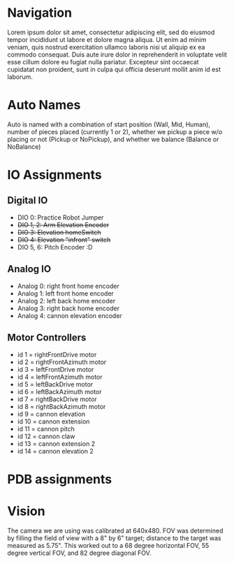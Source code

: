 # Navigation

Lorem ipsum dolor sit amet, consectetur adipiscing elit, sed do eiusmod tempor incididunt ut labore et dolore magna aliqua. Ut enim ad minim veniam, quis nostrud exercitation ullamco laboris nisi ut aliquip ex ea commodo consequat. Duis aute irure dolor in reprehenderit in voluptate velit esse cillum dolore eu fugiat nulla pariatur. Excepteur sint occaecat cupidatat non proident, sunt in culpa qui officia deserunt mollit anim id est laborum.

# Auto Names

Auto is named with a combination of start position (Wall, Mid, Human), number of pieces placed (currently 1 or 2), whether we pickup a piece w/o placing or not (Pickup or NoPickup), and whether we balance (Balance or NoBalance)

# IO Assignments
## Digital IO
* DIO 0: Practice Robot Jumper
* ~~DIO 1, 2: Arm Elevation Encoder~~
* ~~DIO 3: Elevation homeSwitch~~
* ~~DIO 4: Elevation "infront" switch~~
* DIO 5, 6: Pitch Encoder :D


## Analog IO
* Analog 0: right front home encoder
* Analog 1: left front home encoder
* Analog 2: left back home encoder
* Analog 3: right back home encoder
* Analog 4: cannon elevation encoder

## Motor Controllers

* id 1 = rightFrontDrive motor
* id 2 = rightFrontAzimuth motor
* id 3 = leftFrontDrive motor
* id 4 = leftFrontAzimuth motor
* id 5 = leftBackDrive motor
* id 6 = leftBackAzimuth motor
* id 7 = rightBackDrive motor
* id 8 = rightBackAzimuth motor
* id 9 = cannon elevation
* id 10 = cannon extension
* id 11 = cannon pitch
* id 12 = cannon claw
* id 13 = cannon extension 2
* id 14 = cannon elevation 2

# PDB assignments

# Vision

The camera we are using was calibrated at 640x480. FOV was determined by filling the field of view with a 8" by 6" target; distance to the target was measured as 5.75". This worked out to a 68 degree horizontal FOV, 55 degree vertical FOV, and 82 degree diagonal FOV.
